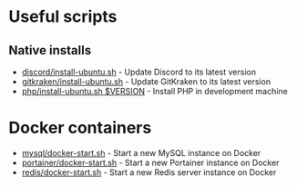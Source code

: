 # Useful scripts

## Native installs

- [discord/install-ubuntu.sh](gitkraken/update-discord.sh) - Update Discord to its latest version
- [gitkraken/install-ubuntu.sh](gitkraken/install-ubuntu.sh) - Update GitKraken to its latest version
- [php/install-ubuntu.sh $VERSION](php/install-ubuntu.sh) - Install PHP in development machine

# Docker containers

- [mysql/docker-start.sh](mysql/start-docker.sh) - Start a new MySQL instance on Docker
- [portainer/docker-start.sh](portainer/start-docker.sh) - Start a new Portainer instance on Docker
- [redis/docker-start.sh](redis/start-docker.sh) - Start a new Redis server instance on Docker
